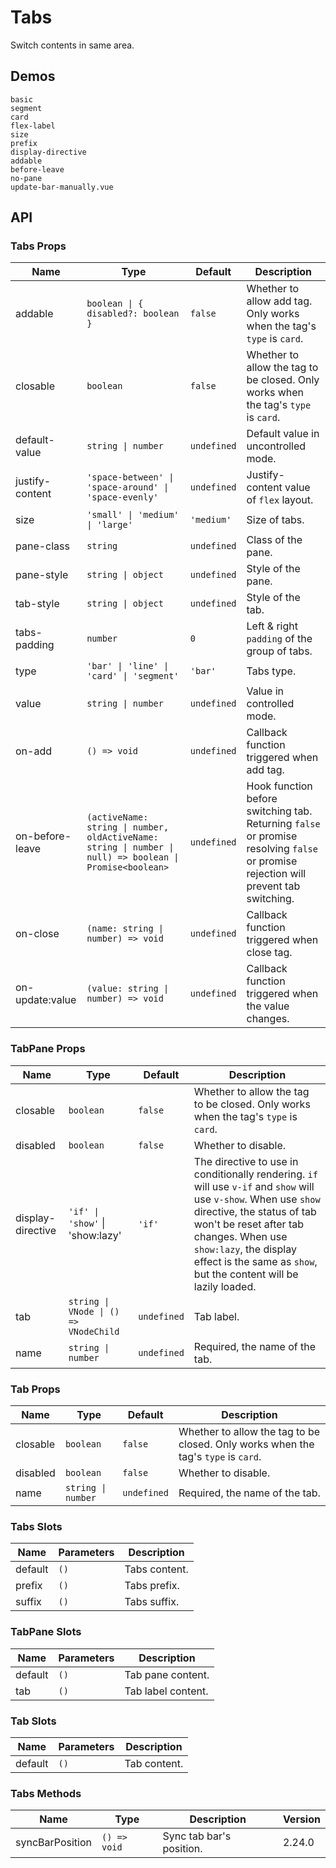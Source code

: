# Tabs

Switch contents in same area.

## Demos

```demo
basic
segment
card
flex-label
size
prefix
display-directive
addable
before-leave
no-pane
update-bar-manually.vue
```

## API

### Tabs Props

| Name | Type | Default | Description |
| --- | --- | --- | --- |
| addable | `boolean \| { disabled?: boolean }` | `false` | Whether to allow add tag. Only works when the tag's `type` is `card`. |
| closable | `boolean` | `false` | Whether to allow the tag to be closed. Only works when the tag's `type` is `card`. |
| default-value | `string \| number` | `undefined` | Default value in uncontrolled mode. |
| justify-content | `'space-between' \| 'space-around' \| 'space-evenly'` | `undefined` | Justify-content value of `flex` layout. |
| size | `'small' \| 'medium' \| 'large'` | `'medium'` | Size of tabs. |
| pane-class | `string` | `undefined` | Class of the pane. |
| pane-style | `string \| object` | `undefined` | Style of the pane. |
| tab-style | `string \| object` | `undefined` | Style of the tab. |
| tabs-padding | `number` | `0` | Left & right `padding` of the group of tabs. |
| type | `'bar' \| 'line' \| 'card' \| 'segment'` | `'bar'` | Tabs type. |
| value | `string \| number` | `undefined` | Value in controlled mode. |
| on-add | `() => void` | `undefined` | Callback function triggered when add tag. |
| on-before-leave | `(activeName: string \| number, oldActiveName: string \| number \| null) => boolean \| Promise<boolean>` | `undefined` | Hook function before switching tab. Returning `false` or promise resolving `false` or promise rejection will prevent tab switching. |
| on-close | `(name: string \| number) => void` | `undefined` | Callback function triggered when close tag. |
| on-update:value | `(value: string \| number) => void` | `undefined` | Callback function triggered when the value changes. |

### TabPane Props

| Name | Type | Default | Description |
| --- | --- | --- | --- |
| closable | `boolean` | `false` | Whether to allow the tag to be closed. Only works when the tag's `type` is `card`. |
| disabled | `boolean` | `false` | Whether to disable. |
| display-directive | `'if' \| 'show'` \| 'show:lazy' | `'if'` | The directive to use in conditionally rendering. `if` will use `v-if` and `show` will use `v-show`. When use `show` directive, the status of tab won't be reset after tab changes. When use `show:lazy`, the display effect is the same as `show`, but the content will be lazily loaded. |
| tab | `string \| VNode \| () => VNodeChild` | `undefined` | Tab label. |
| name | `string \| number` | `undefined` | Required, the name of the tab. |

### Tab Props

| Name | Type | Default | Description |
| --- | --- | --- | --- |
| closable | `boolean` | `false` | Whether to allow the tag to be closed. Only works when the tag's `type` is `card`. |
| disabled | `boolean` | `false` | Whether to disable. |
| name | `string \| number` | `undefined` | Required, the name of the tab. |

### Tabs Slots

| Name    | Parameters | Description   |
| ------- | ---------- | ------------- |
| default | `()`       | Tabs content. |
| prefix  | `()`       | Tabs prefix.  |
| suffix  | `()`       | Tabs suffix.  |

### TabPane Slots

| Name    | Parameters | Description        |
| ------- | ---------- | ------------------ |
| default | `()`       | Tab pane content.  |
| tab     | `()`       | Tab label content. |

### Tab Slots

| Name    | Parameters | Description  |
| ------- | ---------- | ------------ |
| default | `()`       | Tab content. |

### Tabs Methods

| Name            | Type         | Description              | Version |
| --------------- | ------------ | ------------------------ | ------- |
| syncBarPosition | `() => void` | Sync tab bar's position. | 2.24.0  |
